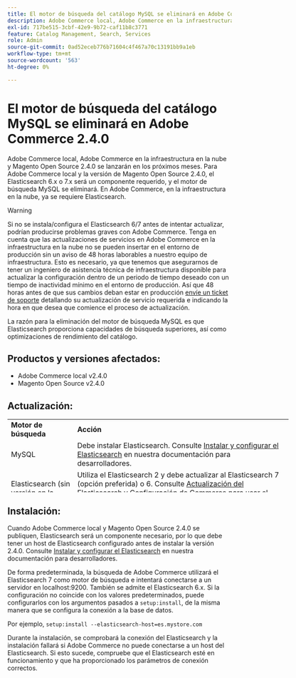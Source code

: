 ```yaml
---
title: El motor de búsqueda del catálogo MySQL se eliminará en Adobe Commerce 2.4.0
description: Adobe Commerce local, Adobe Commerce en la infraestructura en la nube y Magento Open Source 2.4.0 se lanzarán en los próximos meses. Para Adobe Commerce local y la versión de Magento Open Source 2.4.0, el Elasticsearch 6.x o 7.x será un componente requerido, y el motor de búsqueda MySQL se eliminará. En Adobe Commerce, en la infraestructura en la nube, ya se requiere Elasticsearch.
exl-id: 717be515-3cbf-42e9-9b72-caf11b8c3771
feature: Catalog Management, Search, Services
role: Admin
source-git-commit: 0ad52eceb776b71604c4f467a70c13191bb9a1eb
workflow-type: tm+mt
source-wordcount: '563'
ht-degree: 0%

---
```


# El motor de búsqueda del catálogo MySQL se eliminará en Adobe Commerce 2.4.0

Adobe Commerce local, Adobe Commerce en la infraestructura en la nube y Magento Open Source 2.4.0 se lanzarán en los próximos meses. Para Adobe Commerce local y la versión de Magento Open Source 2.4.0, el Elasticsearch 6.x o 7.x será un componente requerido, y el motor de búsqueda MySQL se eliminará. En Adobe Commerce, en la infraestructura en la nube, ya se requiere Elasticsearch.

>[!WARNING]
>
>Si no se instala/configura el Elasticsearch 6/7 antes de intentar actualizar, podrían producirse problemas graves con Adobe Commerce. Tenga en cuenta que las actualizaciones de servicios en Adobe Commerce en la infraestructura en la nube no se pueden insertar en el entorno de producción sin un aviso de 48 horas laborables a nuestro equipo de infraestructura. Esto es necesario, ya que tenemos que asegurarnos de tener un ingeniero de asistencia técnica de infraestructura disponible para actualizar la configuración dentro de un periodo de tiempo deseado con un tiempo de inactividad mínimo en el entorno de producción. Así que 48 horas antes de que sus cambios deban estar en producción [envíe un ticket de soporte](/help/help-center-guide/help-center/magento-help-center-user-guide.md#submit-ticket) detallando su actualización de servicio requerida e indicando la hora en que desea que comience el proceso de actualización.

La razón para la eliminación del motor de búsqueda MySQL es que Elasticsearch proporciona capacidades de búsqueda superiores, así como optimizaciones de rendimiento del catálogo.

## Productos y versiones afectados:

* Adobe Commerce local v2.4.0
* Magento Open Source v2.4.0

## Actualización:

<table style="height: 164px; width: 632.2px;">
<tbody>
<tr>
<td class="wysiwyg-text-align-center" style="width: 133px;"><strong>Motor de búsqueda</strong></td>
<td class="wysiwyg-text-align-center" style="width: 478.2px;"><strong>Acción</strong></td>
</tr>
<tr>
<td class="wysiwyg-text-align-center" style="width: 133px;">MySQL</td>
<td style="width: 478.2px;">Debe instalar Elasticsearch. Consulte <a href="https://devdocs.magento.com/guides/v2.3/config-guide/elasticsearch/es-overview.html">Instalar y configurar el Elasticsearch</a> en nuestra documentación para desarrolladores.</td>
</tr>
<tr>
<td class="wysiwyg-text-align-center" style="width: 133px;">Elasticsearch (sin versión en la lista)</td>
<td style="width: 478.2px;">Utiliza el Elasticsearch 2 y debe actualizar al Elasticsearch 7 (opción preferida) o 6. Consulte <a href="https://devdocs.magento.com/guides/v2.3/config-guide/elasticsearch/es-overview.html#es-upgrade6">Actualización del Elasticsearch</a> y <a href="https://devdocs.magento.com/guides/v2.3/config-guide/elasticsearch/configure-magento.html">Configuración de Commerce para usar el Elasticsearch</a> en nuestra documentación para desarrolladores para obtener más detalles.</td>
</tr>
<tr>
<td class="wysiwyg-text-align-center" style="width: 133px;">ELASTICSEARCH 5</td>
<td style="width: 478.2px;">El Elasticsearch 5 ha llegado a su <a href="https://www.elastic.co/support/eol">fin de vida útil</a> y ha quedado obsoleto en Adobe Commerce 2.4.0. Actualice a Elasticsearch 7 (preferido) o 6.</td>
</tr>
<tr>
<td class="wysiwyg-text-align-center" style="width: 133px;">ELASTICSEARCH 6 o 7</td>
<td style="width: 478.2px;">No es necesario que realice ningún paso adicional antes de actualizar a Adobe Commerce 2.4.0.</td>
</tr>
<tr>
<td class="wysiwyg-text-align-center" style="width: 133px;">Extensión de terceros</td>
<td style="width: 478.2px;">No es necesario que instale Elasticsearch. Adobe Commerce recomienda ponerse en contacto con el proveedor del motor de búsqueda para determinar si la extensión es totalmente compatible con Adobe Commerce 2.4.0.</td>
</tr>
</tbody>
</table>

## Instalación:

Cuando Adobe Commerce local y Magento Open Source 2.4.0 se publiquen, Elasticsearch será un componente necesario, por lo que debe tener un host de Elasticsearch configurado antes de instalar la versión 2.4.0. Consulte [Instalar y configurar el Elasticsearch](https://devdocs.magento.com/guides/v2.3/config-guide/elasticsearch/es-overview.html) en nuestra documentación para desarrolladores.

De forma predeterminada, la búsqueda de Adobe Commerce utilizará el Elasticsearch 7 como motor de búsqueda e intentará conectarse a un servidor en localhost:9200. También se admite el Elasticsearch 6.x. Si la configuración no coincide con los valores predeterminados, puede configurarlos con los argumentos pasados a `setup:install`, de la misma manera que se configura la conexión a la base de datos.

Por ejemplo, `setup:install --elasticsearch-host=es.mystore.com`

Durante la instalación, se comprobará la conexión del Elasticsearch y la instalación fallará si Adobe Commerce no puede conectarse a un host del Elasticsearch. Si esto sucede, compruebe que el Elasticsearch esté en funcionamiento y que ha proporcionado los parámetros de conexión correctos.
